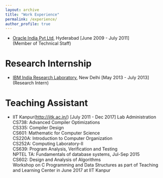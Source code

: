```yaml
---
layout: archive
title: "Work Experience"
permalink: /experience/
author_profile: true
---
```



* [Oracle India Pvt Ltd](http://www.oracle.com/), Hyderabad  \[June 2009 - July 2011\]  
  \(Member of Technical Staff\)

Research Internship
======

* [IBM India Research Laboratory](http://www.research.ibm.com/labs/india/), New Delhi  \[May 2013 - July 2013\]  
  \(Research Intern\) 

Teaching Assistant
======

* IIT Kanpur(http://iitk.ac.in/)   [July 2011 - Dec 2017]
   Lab Administration  
   CS738: Advanced Compiler Optimizations  
   CS335: Compiler Design  
   CS601: Mathematic for Computer Science  
   CS220A: Introduction to Computer Organization  
   CS252A: Computing Laboratory-II  
   CS639: Program Analysis, Verification and Testing  
   NPTEL TA: Fundamentals of database systems, Jul-Sep 2015  
   CS602: Design and Analysis of Algorithms  
   Workshop on C Programming and Data Structures as part of Teaching and Learning Center in June 2017 at IIT Kanpur  

